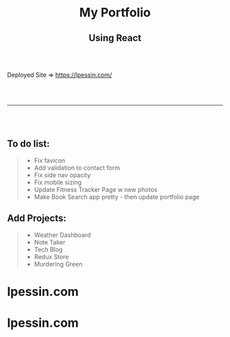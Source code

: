 
<h1 align="center">My Portfolio</h1>
<h2 align="center">Using React</h2>    

<br/><br/>

Deployed Site => https://lpessin.com/

<br/><br/>


***
<br/><br/>

## To do list:  
>* Fix favicon
>* Add validation to contact form
>* Fix side nav opacity
>* Fix mobile sizing
>* Update Fitness Tracker Page w new photos
>* Make Book Search app pretty - then update portfolio page

## Add Projects:
>* Weather Dashboard
>* Note Taker
>* Tech Blog
>* Redux Store
>* Murdering Green

# lpessin.com
# lpessin.com

